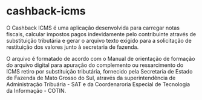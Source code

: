 # cashback-icms
O Cashback ICMS é uma aplicação desenvolvida para carregar notas fiscais, calcular impostos pagos indevidamente pelo contribuinte através de substituição tributária e gerar o arquivo texto exigido para a solicitação de restituição  dos valores junto à secretaria de fazenda.

O arquivo é formatado de acordo com o Manual de orientação de formação  do arquivo digital para apuração do complemento ou ressarcimento do ICMS retiro por substituição tributária, fornecido pela Secretaria de Estado de Fazenda de Mato Grosso do Sul, através da superintendência de Administração Tribuária - SAT e da Coordenaroria Especial de Tecnologia da Informação - COTIN.
